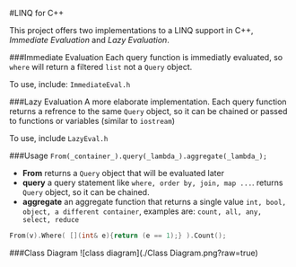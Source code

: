 #LINQ for C++

This project offers two implementations to a LINQ support in C++, *Immediate Evaluation* and *Lazy Evaluation*.

###Immediate Evaluation
Each query function is immediatly evaluated, so `where` will return a filtered `list` not a `Query` object.

To use, include: `ImmediateEval.h`

###Lazy Evaluation
A more elaborate implementation. Each query function returns a refrence to the same `Query` object, so it can be chained or passed to functions or variables (similar to `iostream`)

To use, include `LazyEval.h`

###Usage
`From(_container_).query(_lambda_).aggregate(_lambda_);`
 
* **From**  returns a `Query` object that will be evaluated later
* **query**	a query statement like `where, order by, join, map ...`. 
returns `Query` object, so it can be chained.
* **aggregate** an aggregate function that returns a single value `int, bool, object, a different container`, examples are: `count, all, any, select, reduce`

```cpp
From(v).Where( [](int& e){return (e == 1);} ).Count();
```

###Class Diagram
![class diagram](./Class Diagram.png?raw=true)
